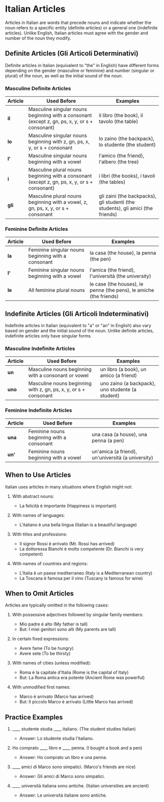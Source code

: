 # Italian Articles

Articles in Italian are words that precede nouns and indicate whether the noun refers to a specific entity (definite articles) or a general one (indefinite articles). Unlike English, Italian articles must agree with the gender and number of the noun they modify.

## Definite Articles (Gli Articoli Determinativi)

Definite articles in Italian (equivalent to "the" in English) have different forms depending on the gender (masculine or feminine) and number (singular or plural) of the noun, as well as the initial sound of the noun.

### Masculine Definite Articles

| Article | Used Before | Examples |
|---------|-------------|----------|
| **il** | Masculine singular nouns beginning with a consonant (except z, gn, ps, x, y, or s + consonant) | il libro (the book), il tavolo (the table) |
| **lo** | Masculine singular nouns beginning with z, gn, ps, x, y, or s + consonant | lo zaino (the backpack), lo studente (the student) |
| **l'** | Masculine singular nouns beginning with a vowel | l'amico (the friend), l'albero (the tree) |
| **i** | Masculine plural nouns beginning with a consonant (except z, gn, ps, x, y, or s + consonant) | i libri (the books), i tavoli (the tables) |
| **gli** | Masculine plural nouns beginning with a vowel, z, gn, ps, x, y, or s + consonant | gli zaini (the backpacks), gli studenti (the students), gli amici (the friends) |

### Feminine Definite Articles

| Article | Used Before | Examples |
|---------|-------------|----------|
| **la** | Feminine singular nouns beginning with a consonant | la casa (the house), la penna (the pen) |
| **l'** | Feminine singular nouns beginning with a vowel | l'amica (the friend), l'università (the university) |
| **le** | All feminine plural nouns | le case (the houses), le penne (the pens), le amiche (the friends) |

## Indefinite Articles (Gli Articoli Indeterminativi)

Indefinite articles in Italian (equivalent to "a" or "an" in English) also vary based on gender and the initial sound of the noun. Unlike definite articles, indefinite articles only have singular forms.

### Masculine Indefinite Articles

| Article | Used Before | Examples |
|---------|-------------|----------|
| **un** | Masculine nouns beginning with a consonant or vowel | un libro (a book), un amico (a friend) |
| **uno** | Masculine nouns beginning with z, gn, ps, x, y, or s + consonant | uno zaino (a backpack), uno studente (a student) |

### Feminine Indefinite Articles

| Article | Used Before | Examples |
|---------|-------------|----------|
| **una** | Feminine nouns beginning with a consonant | una casa (a house), una penna (a pen) |
| **un'** | Feminine nouns beginning with a vowel | un'amica (a friend), un'università (a university) |

## When to Use Articles

Italian uses articles in many situations where English might not:

1. With abstract nouns:
   - La felicità è importante (Happiness is important)

2. With names of languages:
   - L'italiano è una bella lingua (Italian is a beautiful language)

3. With titles and professions:
   - Il signor Rossi è arrivato (Mr. Rossi has arrived)
   - La dottoressa Bianchi è molto competente (Dr. Bianchi is very competent)

4. With names of countries and regions:
   - L'Italia è un paese mediterraneo (Italy is a Mediterranean country)
   - La Toscana è famosa per il vino (Tuscany is famous for wine)

## When to Omit Articles

Articles are typically omitted in the following cases:

1. With possessive adjectives followed by singular family members:
   - Mio padre è alto (My father is tall)
   - But: I miei genitori sono alti (My parents are tall)

2. In certain fixed expressions:
   - Avere fame (To be hungry)
   - Avere sete (To be thirsty)

3. With names of cities (unless modified):
   - Roma è la capitale d'Italia (Rome is the capital of Italy)
   - But: La Roma antica era potente (Ancient Rome was powerful)

4. With unmodified first names:
   - Marco è arrivato (Marco has arrived)
   - But: Il piccolo Marco è arrivato (Little Marco has arrived)

## Practice Examples

1. ____ studente studia ____ italiano. (The student studies Italian)
   - Answer: Lo studente studia l'italiano.

2. Ho comprato ____ libro e ____ penna. (I bought a book and a pen)
   - Answer: Ho comprato un libro e una penna.

3. ____ amici di Marco sono simpatici. (Marco's friends are nice)
   - Answer: Gli amici di Marco sono simpatici.

4. ____ università italiana sono antiche. (Italian universities are ancient)
   - Answer: Le università italiane sono antiche.